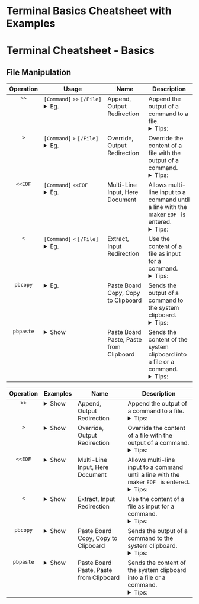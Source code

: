 # Terminal Basics Cheatsheet with Examples
# Terminal Cheatsheet - Basics

## File Manipulation
<table>
  <thead>
    <tr>
      <th>Operation</th>
      <th>Usage</th>
      <th>Name</th>
      <th>Description</th>
    </tr>
  </thead>
  <tbody>
    <tr> 
      <td align="center" valign="top">
        <code>&gt;&gt;</code>
      </td>
      <td valign="top">
        <code>[Command]</code>&nbsp;<code>&gt;&gt;</code>&nbsp;<code>[/File]</code>
        <details>
          <summary>Eg.</summary>
          <blockquote>
            <code>echo</code>&nbsp;<code>"some text"</code>&nbsp;<code>&gt;&gt;</code>&nbsp;<code>yourFile.txt</code><br>
            Appends <em>some text</em> to the end of yourFile.
          </blockquote>
          <blockquote>
            <code>cat</code>&nbsp;<code>yourFileB.txt</code>&nbsp;<code>&gt;&gt;</code>&nbsp;<code>yourFileA.txt</code><br>
            Appends the contents of yourFileB to the end of yourFileA.
          </blockquote>
          <blockquote>
            <code>history</code>&nbsp;<code>&gt;&gt;</code>&nbsp;<code>yourFile.txt</code><br>
            Appends the this terminals command history to the end of yourFile.
          </blockquote>
          <blockquote>
            <code>pbpaste</code>&nbsp;<code>&gt;&gt;</code>&nbsp;<code>yourFile.txt</code><br>
            Appends the content of the systems clipboard to the end of yourFile.
          </blockquote>
        </details>
      </td>
      <td valign="top"> 
        Append, Output Redirection
      </td>
      <td valign="top"> 
        Append the output of a command to a file.
        <details>
          <summary>Tips:</summary>
          <blockquote>
            Tip: Creates a new file if the specified file does not exist yet.
          </blockquote>
        </details>
      </td>
    </tr>
    <tr> 
      <td align="center" valign="top">
        <code>&gt;</code>
      </td>
      <td valign="top">
        <code>[Command]</code>&nbsp;<code>&gt;</code>&nbsp;<code>[/File]</code>
        <details>
          <summary>Eg.</summary>
          <blockquote>
            <code>echo</code>&nbsp;<code>"some text"</code>&nbsp;<code>&gt;</code>&nbsp;<code>yourFile.txt</code><br>
            Overrides the contents of yourFile with <em>some text</em>.
          </blockquote>
          <blockquote>
            <code>cat</code>&nbsp;<code>yourFileB.txt</code>&nbsp;<code>&gt;</code>&nbsp;<code>yourFileA.txt</code><br>
            Overrides the contents of yourFileA with the contents of yourFileB.
          </blockquote>
          <blockquote>
            <code>history</code>&nbsp;<code>&gt;</code>&nbsp;<code>yourHistoryFile.txt</code><br>
            Updates yourHistoryFile by overriding its contents with the up to date history of this terminal.
          </blockquote>
          <blockquote>
            <code>pbpaste</code>&nbsp;<code>&gt;</code>&nbsp;<code>yourFile.txt</code><br>
            Overrides the content of yourFile with the content of the system clipboard.
          </blockquote>
        </details>
      </td>
      <td valign="top"> 
        Override, Output Redirection
      </td>
      <td valign="top"> 
        Override the content of a file with the output of a command.
        <details>
          <summary>Tips:</summary>
          <blockquote>
            Tip: This operation deletes the existing content of the specified file!
          </blockquote>
          <blockquote>
            Tip: Creates a new file if the specified file does not exist yet.
          </blockquote>
        </details>
      </td>
    </tr>
    <tr> 
      <td align="center" valign="top">
        <code>&lt;&lt;EOF</code>
      </td>
      <td valign="top">
        <code>[Command]</code> <code>&lt;&lt;EOF</code><br>
        <details>
          <summary>Eg.</summary>
          <blockquote>
            <code>cat</code> <code>&lt;&lt;EOF</code> <code>&gt;&gt;</code> <code>yourFile.txt</code><br>
            Appends all subsequent lines to the end of yourFile till a line with <code>EOF </code> is detected.
          </blockquote>
        </details>
      </td>
      <td valign="top"> 
        Multi-Line Input, Here Document
      </td>
      <td valign="top"> 
        Allows multi-line input to a command until a line with the maker <code>EOF </code> is entered.
        <details>
          <summary>Tips:</summary>
          <blockquote>
            Tip: In order to end the input <code>EOF</code> must be typed in a fresh line and with one space behind it.
          </blockquote>
          <blockquote>
            Tip: <code>EOF</code> is short for end of file.
          </blockquote>
          <blockquote>
            Tip: You can set any custom delimiter to mark the end of the input not only <code>EOF</code>. 
          </blockquote>
        </details>
      </td>
    </tr>
    <tr>
      <td align="center" valign="top">
        <code>&lt;</code>
      </td>
      <td valign="top">
        <code>[Command]</code> <code>&lt;</code> <code>[/File]</code>
        <details>
          <summary>Eg.</summary>
          <blockquote>
            <code>pbcopy</code> <code>&lt;</code> <code>yourFile.txt</code><br>
            Sends the content of yourFile to the system clipboard, which is a shorter version of the equivalent:<br>
            <code>cat</code> <code>yourFile.txt</code> <code>|</code> <code>pbcopy</code>
          </blockquote>
        </details>
      </td>
      <td valign="top"> 
        Extract, Input Redirection
      </td>
      <td valign="top"> 
        Use the content of a file as input for a command.
        <details>
          <summary>Tips:</summary>
          <blockquote>
            Tip: Niche but usefull if you want to shorten some imputs.
          </blockquote>
        </details>
      </td>
    </tr>
    <tr> 
      <td align="center" valign="top">
        <code>pbcopy</code>
      </td>
      <td valign="top">
        <details>
          <summary>Eg.</summary>
          <blockquote>
            <code>echo</code> <code>"some text"</code> <code>|</code> <code>pbcopy</code><br>
            Copies <em>some text</em> to the system clipboard.
          </blockquote>
          <blockquote>
            <code>cat</code> <code>yourFile.txt</code> <code>|</code> <code>pbcopy</code><br>
            Sends the content of yourFile to the system clipboard, which is a longer version of the equivalent:<br>
            <code>pbcopy</code> <code>&lt;</code> <code>yourFile.txt</code><br>
          </blockquote>
          <blockquote>
            <code>history</code> <code>|</code> <code>pbcopy</code><br>
            Sends the terminals command history to the system clipboard.
          </blockquote>
        </details>
      </td>
      <td valign="top"> 
        Paste Board Copy, Copy to Clipboard
      </td>
      <td valign="top"> 
        Sends the output of a command to the system clipboard.
        <details>
          <summary>Tips:</summary>
          <blockquote>
            Tip: You can paste the copied content anywhere by pressing <kbd>Command</kbd> + <kbd>V</kbd>.
          </blockquote>
        </details>
      </td>
    </tr>
    <tr> 
      <td align="center" valign="top">
        <code>pbpaste</code>
      </td>
      <td valign="top">
        <details>
          <summary>Show</summary>
          <blockquote>
            <code>pbpaste &gt; yourFile.txt</code><br>
            Writes the content of the clipboard to yourFile.
          </blockquote>
        </details>
      </td>
      <td valign="top"> 
        Paste Board Paste, Paste from Clipboard
      </td>
      <td valign="top"> 
        Sends the content of the system clipboard into a file or a command.
        <details>
          <summary>Tips:</summary>
          <blockquote>
            Tip: This allows you to use content from the system clipboard that was copied with <kbd>Command</kbd> + <kbd>C</kbd> or cut with <kbd>Command</kbd> + <kbd>X</kbd>.
          </blockquote>
        </details>
      </td>
    </tr>
  </tbody>
</table>






<table>
  <thead>
    <tr>
      <th>Operation</th>
      <th>Examples</th>
      <th>Name</th>
      <th>Description</th>
    </tr>
  </thead>
  <tbody>
    <tr> 
      <td align="center" valign="top">
        <code>&gt;&gt;</code>
      </td>
      <td valign="top">
        <details>
          <summary>Show</summary>
          <blockquote>
            <code>echo</code>&nbsp;<code>"some text"</code>&nbsp;<code>&gt;&gt;</code>&nbsp;<code>yourFile.txt</code><br>
            Appends <em>some text</em> to the end of yourFile.
          </blockquote>
          <blockquote>
            <code>cat</code>&nbsp;<code>yourFileB.txt</code>&nbsp;<code>&gt;&gt;</code>&nbsp;<code>yourFileA.txt</code><br>
            Appends the contents of yourFileB to the end of yourFileA.
          </blockquote>
          <blockquote>
            <code>history</code>&nbsp;<code>&gt;&gt;</code>&nbsp;<code>yourFile.txt</code><br>
            Appends the this terminals command history to the end of yourFile.
          </blockquote>
          <blockquote>
            <code>pbpaste</code>&nbsp;<code>&gt;&gt;</code>&nbsp;<code>yourFile.txt</code><br>
            Appends the content of the systems clipboard to the end of yourFile.
          </blockquote>
        </details>
      </td>
      <td valign="top"> 
        Append, Output Redirection
      </td>
      <td valign="top"> 
        Append the output of a command to a file.
        <details>
          <summary>Tips:</summary>
          <blockquote>
            Tip: Creates a new file if the specified file does not exist yet.
          </blockquote>
        </details>
      </td>
    </tr>
    <tr> 
      <td align="center" valign="top">
        <code>&gt;</code>
      </td>
      <td valign="top">
        <details>
          <summary>Show</summary>
          <blockquote>
            <code>echo</code>&nbsp;<code>"some text"</code>&nbsp;<code>&gt;</code>&nbsp;<code>yourFile.txt</code><br>
            Overrides the contents of yourFile with <em>some text</em>.
          </blockquote>
          <blockquote>
            <code>cat</code>&nbsp;<code>yourFileB.txt</code>&nbsp;<code>&gt;</code>&nbsp;<code>yourFileA.txt</code><br>
            Overrides the contents of yourFileA with the contents of yourFileB.
          </blockquote>
          <blockquote>
            <code>history</code>&nbsp;<code>&gt;</code>&nbsp;<code>yourHistoryFile.txt</code><br>
            Updates yourHistoryFile by overriding its contents with the up to date history of this terminal.
          </blockquote>
          <blockquote>
            <code>pbpaste</code>&nbsp;<code>&gt;</code>&nbsp;<code>yourFile.txt</code><br>
            Overrides the content of yourFile with the content of the system clipboard.
          </blockquote>
        </details>
      </td>
      <td valign="top"> 
        Override, Output Redirection
      </td>
      <td valign="top"> 
        Override the content of a file with the output of a command.
        <details>
          <summary>Tips:</summary>
          <blockquote>
            Tip: This operation deletes the existing content of the specified file!
          </blockquote>
          <blockquote>
            Tip: Creates a new file if the specified file does not exist yet.
          </blockquote>
        </details>
      </td>
    </tr>
    <tr> 
      <td align="center" valign="top">
        <code>&lt;&lt;EOF</code>
      </td>
      <td valign="top">
        <details>
          <summary>Show</summary>
          <blockquote>
            <code>cat</code> <code>&lt;&lt;EOF</code> <code>&gt;&gt;</code> <code>yourFile.txt</code><br>
            Appends all subsequent lines to the end of yourFile till a line with <code>EOF </code> is detected.
          </blockquote>
        </details>
      </td>
      <td valign="top"> 
        Multi-Line Input, Here Document
      </td>
      <td valign="top"> 
        Allows multi-line input to a command until a line with the maker <code>EOF </code> is entered.
        <details>
          <summary>Tips:</summary>
          <blockquote>
            Tip: In order to end the input <code>EOF</code> must be entered in a fresh line with one space behind it.
          </blockquote>
          <blockquote>
            Tip: <code>EOF</code> is short for end of file.
          </blockquote>
          <blockquote>
            Tip: You can also set another delimiter than <code>EOF</code> to mark the end of the input but <code>EOF</code> is what is most commonly used. 
          </blockquote>
        </details>
      </td>
    </tr>
    <tr>
      <td align="center" valign="top">
        <code>&lt;</code>
      </td>
      <td valign="top">
        <details>
          <summary>Show</summary>
          <blockquote>
            <code>pbcopy</code> <code>&lt;</code> <code>yourFile.txt</code><br>
            Sends the content of yourFile to the system clipboard. The same can be archived with:<br>
            <code>cat</code> <code>yourFile.txt</code> <code>|</code> <code>pbcopy</code>
          </blockquote>
        </details>
      </td>
      <td valign="top"> 
        Extract, Input Redirection
      </td>
      <td valign="top"> 
        Use the content of a file as input for a command.
        <details>
          <summary>Tips:</summary>
          <blockquote>
            Tip: Niche but usefull if you want to shorten some imputs.
          </blockquote>
        </details>
      </td>
    </tr>
    <tr> 
      <td align="center" valign="top">
        <code>pbcopy</code>
      </td>
      <td valign="top">
        <details>
          <summary>Show</summary>
          <blockquote>
            <code>echo</code> <code>"some text"</code> <code>|</code> <code>pbcopy</code><br>
            Copies <em>some text</em> to the system clipboard.
          </blockquote>
          <blockquote>
            <code>pbcopy</code> <code>&lt;</code> <code>yourFile.txt</code><br>
            Copies the content of yourFile to the system clipboard. The same can be archived with:<br>
            <code>cat</code> <code>yourFile.txt</code> <code>|</code> <code>pbcopy</code>
          </blockquote>
          <blockquote>
            <code>history</code> <code>|</code> <code>pbcopy</code><br>
            Copies the terminals command history to the system clipboard.
          </blockquote>
        </details>
      </td>
      <td valign="top"> 
        Paste Board Copy, Copy to Clipboard
      </td>
      <td valign="top"> 
        Sends the output of a command to the system clipboard.
        <details>
          <summary>Tips:</summary>
          <blockquote>
            Tip: You can paste the copied content anywhere by pressing <kbd>Command</kbd> + <kbd>V</kbd>.
          </blockquote>
        </details>
      </td>
    </tr>
    <tr> 
      <td align="center" valign="top">
        <code>pbpaste</code>
      </td>
      <td valign="top">
        <details>
          <summary>Show</summary>
          <blockquote>
            <code>pbpaste &gt; yourFile.txt</code><br>
            Writes the content of the clipboard to yourFile.
          </blockquote>
        </details>
      </td>
      <td valign="top"> 
        Paste Board Paste, Paste from Clipboard
      </td>
      <td valign="top"> 
        Sends the content of the system clipboard into a file or a command.
        <details>
          <summary>Tips:</summary>
          <blockquote>
            Tip: This allows you to use content from the system clipboard that was copied with <kbd>Command</kbd> + <kbd>C</kbd> or cut with <kbd>Command</kbd> + <kbd>X</kbd>.
          </blockquote>
        </details>
      </td>
    </tr>
  </tbody>
</table>
